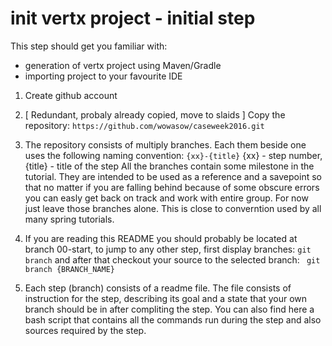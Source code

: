 # init vertx project - initial step

This step should get you familiar with:
* generation of vertx project using Maven/Gradle
* importing project to your favourite IDE

1. Create github account

2. [ Redundant, probaly already copied, move to slaids ] Copy the repository: 
	```https://github.com/wowasow/caseweek2016.git```

3. The repository consists of multiply branches. Each them beside one uses the following naming convention:
	``` {xx}-{title} ``` {xx} - step number, {title} - title of the step
	All the branches contain some milestone in the tutorial. They are intended to be used as a reference 
	and a savepoint so that no matter if you are falling behind because of some obscure errors you can easly get back 
	on track and work with entire group. For now just leave those branches alone. This is close to converntion used by 
	all many spring tutorials.

4. If you are reading this README you should probably be located at branch 00-start, to jump to any other step, first 
	display branches:
	``` git branch ``` 
	and after that checkout your source to the selected branch:
	``` git branch {BRANCH_NAME}```

5.  Each step (branch) consists of a readme file. The file consists of instruction for the step, describing
	its goal and a state that your own branch should be in after compliting the step. You can also find here 
	a bash script that contains all the commands run during the step and also sources required by the step.
	

